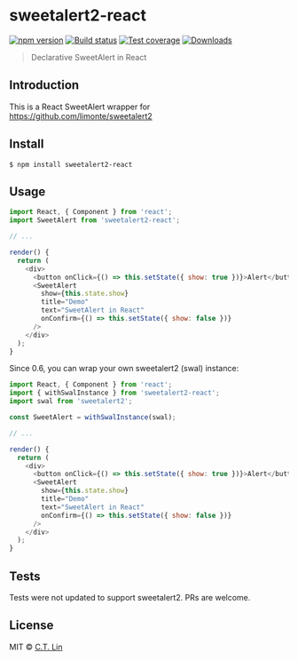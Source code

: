 # sweetalert2-react

[![npm version][npm-image]][npm-url]
[![Build status][travis-image]][travis-url]
[![Test coverage][coveralls-image]][coveralls-url]
[![Downloads][downloads-image]][downloads-url]

> Declarative SweetAlert in React

## Introduction

This is a React SweetAlert wrapper for https://github.com/limonte/sweetalert2

## Install

```
$ npm install sweetalert2-react
```

## Usage

```js
import React, { Component } from 'react';
import SweetAlert from 'sweetalert2-react';

// ...

render() {
  return (
    <div>
      <button onClick={() => this.setState({ show: true })}>Alert</button>
      <SweetAlert
        show={this.state.show}
        title="Demo"
        text="SweetAlert in React"
        onConfirm={() => this.setState({ show: false })}
      />
    </div>
  );
}
```

Since 0.6, you can wrap your own sweetalert2 (swal) instance:

```js
import React, { Component } from 'react';
import { withSwalInstance } from 'sweetalert2-react';
import swal from 'sweetalert2';

const SweetAlert = withSwalInstance(swal);

// ...

render() {
  return (
    <div>
      <button onClick={() => this.setState({ show: true })}>Alert</button>
      <SweetAlert
        show={this.state.show}
        title="Demo"
        text="SweetAlert in React"
        onConfirm={() => this.setState({ show: false })}
      />
    </div>
  );
}
```

## Tests

Tests were not updated to support sweetalert2. PRs are welcome.

## License

MIT © [C.T. Lin](https://github.com/alex-shamshurin/sweetalert2-react)


[npm-url]: https://npmjs.org/package/sweetalert2-react
[travis-image]: https://img.shields.io/travis/alex-shamshurin/sweetalert2-react.svg?style=flat-square
[travis-url]: https://travis-ci.org/alex-shamshurin/sweetalert2-react
[coveralls-image]: https://img.shields.io/coveralls/alex-shamshurin/sweetalert2-react.svg?style=flat-square
[coveralls-url]: https://coveralls.io/r/alex-shamshurin/sweetalert2-react
[npm-image]: https://img.shields.io/npm/v/sweetalert2-react.svg?style=flat-square
[downloads-image]: http://img.shields.io/npm/dm/sweetalert2-react.svg?style=flat-square
[downloads-url]: https://npmjs.org/package/sweetalert2-react

